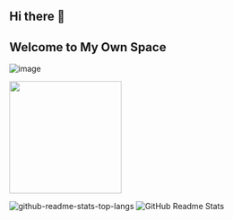## Hi there 👋
## Welcome to My Own Space

![image](https://visitor-badge.laobi.icu/badge?page_id=shanshui2024.visitor-badge)

<a href="https://ifdian.net/a/SPR-Community"><img width="200" src="https://pic1.afdiancdn.com/static/img/welcome/button-sponsorme.png" alt=""></a >

![github-readme-stats-top-langs](https://github-readme-stats.vercel.app/api/top-langs/?username=Shanshui2024&layout=compact)
![GitHub Readme Stats](https://github-readme-stats-git-masterrstaa-rickstaa.vercel.app/api?username=Shanshui2024&show_icons=true)